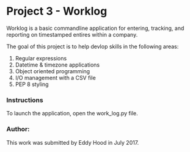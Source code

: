 <h1>Project 3 - Worklog</h1>

Worklog is a basic commandline application for entering, tracking, and
reporting on timestamped entires within a company.

The goal of this project is to help devlop skills in the following areas:
1.  Regular expressions
2.  Datetime & timezone applications
3.  Object oriented programming
4.  I/O management with a CSV file
4.  PEP 8 styling

<h3>Instructions</h3>
To launch the application, open the work_log.py file.

<h3>Author:</h3>
This work was submitted by Eddy Hood in July 2017.
